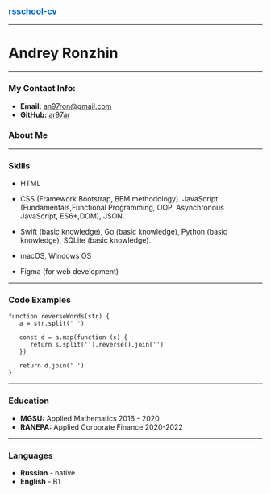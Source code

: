 ### <span style="color:rgb(3, 102, 214)"> rsschool-cv</span>

---

# Andrey Ronzhin

---

### My Contact Info:

- **Email:** an97ron@gmail.com
- **GitHub:** [ar97ar](https://github.com/ar97ar/)

### About Me

---

### Skills

- HTML
- CSS (Framework Bootstrap, BEM methodology).
  JavaScript (Fundamentals,Functional Programming, OOP, Asynchronous JavaScript, ES6+,DOM), JSON.

- Swift (basic knowledge), Go (basic knowledge), Python (basic knowledge), SQLite (basic knowledge).
- macOS, Windows OS
- Figma (for web development)

---

### Code Examples

```
function reverseWords(str) {
   a = str.split(' ')

   const d = a.map(function (s) {
      return s.split('').reverse().join('')
   })

   return d.join(' ')
}
```

---

### Education

- **MGSU:** Applied Mathematics 2016 - 2020
- **RANEPA:** Applied Corporate Finance 2020-2022

---

### Languages

- **Russian** - native
- **English** - B1
